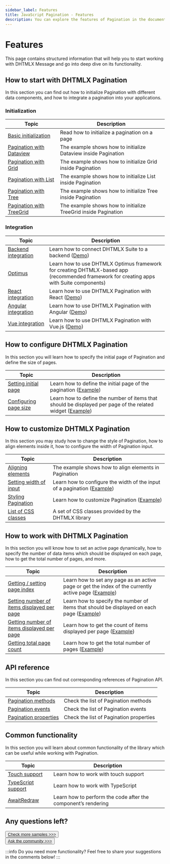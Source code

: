 ```yaml
---
sidebar_label: Features
title: JavaScript Pagination - Features 
description: You can explore the features of Pagination in the documentation of the DHTMLX JavaScript UI library. Browse developer guides and API reference, try out code examples and live demos, and download a free 30-day evaluation version of DHTMLX Suite 7.
---
```


# Features

This page contains structured information that will help you to start working with DHTMLX Message and go into deep dive on its functionality.

## How to start with DHTMLX Pagination

In this section you can find out how to initialize Pagination with different data components, and how to integrate a pagination into your applications.


### Initialization


| Topic                                                           | Description                                                    |
| --------------------------------------------------------------- | -------------------------------------------------------------- |
| [Basic initialization](../init/)                                | Read how to initialize a pagination on a page                  |
| [Pagination with Dataview](https://snippet.dhtmlx.com/xmf0lx8z) | The example shows how to initialize Dataview inside Pagination |
| [Pagination with Grid](https://snippet.dhtmlx.com/0sku3cfa)     | The example shows how to initialize Grid inside Pagination     |
| [Pagination with List](https://snippet.dhtmlx.com/6sju9jl5)     | The example shows how to initialize List inside Pagination     |
| [Pagination with Tree](https://snippet.dhtmlx.com/a0jhoipw)     | The example shows how to initialize Tree inside Pagination     |
| [Pagination with TreeGrid](https://snippet.dhtmlx.com/uxz8lh7m) | The example shows how to initialize TreeGrid inside Pagination |

### Integration

| Topic                                                   | Description                                                                                                                                  |
| ------------------------------------------------------- | -------------------------------------------------------------------------------------------------------------------------------------------- |
| [Backend integration](integration/suite_and_backend.md) | Learn how to connect DHTMLX Suite to a backend  ([Demo](https://github.com/DHTMLX/nodejs-suite-demo))                                        |
| [Optimus](optimus_guides.md)                            | Learn how to use DHTMLX Optimus framework for creating  DHTMLX-based app <br>(recommended framework for creating apps with Suite components) |
| [React integration](integration/suite_and_react.md)     | Learn how to use DHTMLX Pagination with React ([Demo](https://github.com/DHTMLX/react-widgets))                                              |
| [Angular integration](integration/suite_and_angular.md) | Learn how to use DHTMLX Pagination with Angular ([Demo](https://github.com/DHTMLX/angular-suite-demo))                                       |
| [Vue integration](integration/suite_and_vue.md)         | Learn how to use DHTMLX Pagination with Vue.js ([Demo](https://github.com/DHTMLX/vue-suite-demo))                                            |

## How to configure DHTMLX Pagination

In this section you will learn how to specify the initial page of Pagination and define the size of pages.

| Topic                                                               | Description                                                                                                                                      |
| ------------------------------------------------------------------- | ------------------------------------------------------------------------------------------------------------------------------------------------ |
| [Setting initial page](../configuration/#initial-page)              | Learn how to define the initial page of the pagination ([Example](https://snippet.dhtmlx.com/5vwz8tgb))                                          |
| [Configuring page size](../configuration/#number-of-items-per-page) | Learn how to define the number of items that should be displayed per page of the related widget ([Example](https://snippet.dhtmlx.com/m57w0vlb)) |

## How to customize DHTMLX Pagination

In this section you may study how to change the style of Pagination, how to align elements inside it, how to configure the width of Pagination input.

| Topic                                                    | Description                                                                                                    |
| -------------------------------------------------------- | -------------------------------------------------------------------------------------------------------------- |
| [Aligning elements](https://snippet.dhtmlx.com/4vin492u) | The example shows how to align elements in Pagination                                                          |
| [Setting width of input](../configuration/#input-width)  | Learn how to configure the width of the input of a pagination ([Example](https://snippet.dhtmlx.com/1fttbjh9)) |
| [Styling Pagination](../customization/)                  | Learn how to customize Pagination ([Example](https://snippet.dhtmlx.com/e7bujtsu))                             |
| [List of CSS classes](../../helpers/base_elements/)      | A set of CSS classes provided by the DHTMLX library                                                            |

## How to work with DHTMLX Pagination

In this section you will know how to set an active page dynamically, how to specify the number of data items which should be displayed on each page, how to get the total number of pages, and more.

| Topic                                                                                          | Description                                                                                                                                 |
| ---------------------------------------------------------------------------------------------- | ------------------------------------------------------------------------------------------------------------------------------------------- |
| [Getting / setting page index](../usage/#settinggetting-the-active-page)                       | Learn how to set any page as an active page or get the index of the currently active page  ([Example](https://snippet.dhtmlx.com/qepjgf7h)) |
| [Setting number of items displayed per page](../usage/#settinggetting-count-of-items-per-page) | Learn how to specify the number of items that should be displayed on each page ([Example](https://snippet.dhtmlx.com/9u3gsyd4))             |
| [Getting number of items displayed per page](../usage/#settinggetting-count-of-items-per-page) | Learn how to get the count of items displayed per page ([Example](https://snippet.dhtmlx.com/9u3gsyd4))                                     |
| [Getting total page count](../usage/#getting-total-number-of-pages)                            | Learn how to get the total number of pages ([Example](https://snippet.dhtmlx.com/k5j6acc5))                                                 |


## API reference

In this section you can find out corresponding references of Pagination API.

| Topic                                                          | Description                             |
| -------------------------------------------------------------- | --------------------------------------- |
| [Pagination methods](../../category/pagination-methods/)       | Check the list of Pagination methods    |
| [Pagination events](../../category/pagination-events/)         | Check the list of Pagination events     |
| [Pagination properties](../../category/pagination-properties/) | Check the list of Pagination properties |

## Common functionality

In this section you will learn about common functionality of the library which can be useful while working with Pagination.

| Topic                                                         | Description                                                   |
| ------------------------------------------------------------- | ------------------------------------------------------------- |
| [Touch support](../../common_features/touch_support/)         | Learn how to work with touch support                          |
| [TypeScript support](../../common_features/using_typescript/) | Learn how to work with TypeScript                             |
| [AwaitRedraw](../../helpers/await_redraw/)                    | Learn how to perform the code after the component’s rendering |

## Any questions left?

<button class="support_btn"><a href="https://snippet.dhtmlx.com/all?text=pagination">Check more samples >>></a> </button>
<br>
<button class="support_btn"><a href="https://forum.dhtmlx.com/">Ask the community >>></a> </button>

:::info
Do you need more functionality? Feel free to share your suggestions in the comments below!
:::